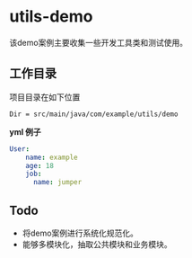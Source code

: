 # utils-demo
该demo案例主要收集一些开发工具类和测试使用。

## 工作目录

项目目录在如下位置
```
Dir = src/main/java/com/example/utils/demo
```

**yml 例子**
```yaml
User:
    name: example
    age: 18
    job:
      name: jumper
```

## Todo

- 将demo案例进行系统化规范化。
- 能够多模块化，抽取公共模块和业务模块。